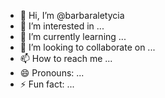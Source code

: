 - 👋 Hi, I’m @barbaraletycia
- 👀 I’m interested in ...
- 🌱 I’m currently learning ...
- 💞️ I’m looking to collaborate on ...
- 📫 How to reach me ...
- 😄 Pronouns: ...
- ⚡ Fun fact: ...

<!---
barbaraletycia/barbaraletycia is a ✨ special ✨ repository because its `README.md` (this file) appears on your GitHub profile.
You can click the Preview link to take a look at your changes.
--->
